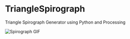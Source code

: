 # TriangleSpirograph
Triangle Spirograph Generator using Python and Processing

![Spirograph GIF](https://github.com/shane-e945/TriangleSpirograph/blob/master/triangle.gif)
